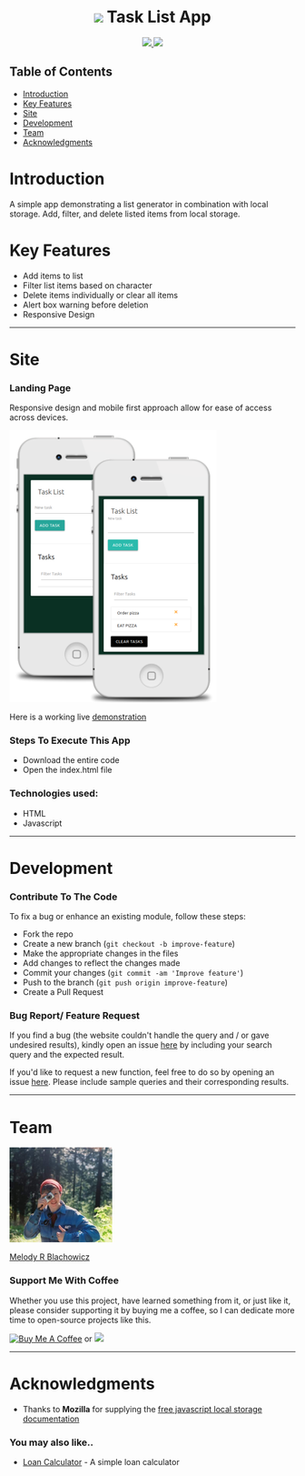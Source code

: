 <h1 align="center">
  <br>
  <img src="https://i.ibb.co/FnG6Kmr/thumbnail.png" width="200px">
Task List App
</h1> 
<p align="center">
  <a href="https://saythanks.io/to/melodyblachowicz%40gmail.com">
    <img src="https://img.shields.io/badge/SayThanks.io-%E2%98%BC-1EAEDB.svg">
  </a>
  <a href="https://www.paypal.com/paypalme/MRBlacho">
    <img src="https://img.shields.io/badge/$-donate-49eb34.svg?maxAge=2592000&amp;style=flat">
  </a>
</p>

## Table of Contents

- [Introduction](#introduction)
- [Key Features](#features)
- [Site](#site)
- [Development](#development)
- [Team](#team)
- [Acknowledgments](#acknowledgments)

<h1 id="introduction">Introduction</h1>

A simple app demonstrating a list generator in combination with local storage. Add, filter, and delete listed items from local storage.

<h1 id="features">Key Features</h1>

+ Add items to list
+ Filter list items based on character
+ Delete items individually or clear all items
+ Alert box warning before deletion
+ Responsive Design

---
<h1 id="site">Site</h1>

### Landing Page

Responsive design and mobile first approach allow for ease of access across devices.

<img src="images/viewports.png">

Here is a working live [demonstration](https://mrblach.github.io/task-list/)

### Steps To Execute This App

- Download the entire code
- Open the index.html file

### Technologies used:

- HTML
- Javascript

---
<h1 id="development">Development</h1>

### Contribute To The Code

To fix a bug or enhance an existing module, follow these steps:

- Fork the repo
- Create a new branch (`git checkout -b improve-feature`)
- Make the appropriate changes in the files
- Add changes to reflect the changes made
- Commit your changes (`git commit -am 'Improve feature'`)
- Push to the branch (`git push origin improve-feature`)
- Create a Pull Request 

### Bug Report/ Feature Request

If you find a bug (the website couldn't handle the query and / or gave undesired results), kindly open an issue [here](https://github.com/MRBlach/task-list/issues/new) by including your search query and the expected result.

If you'd like to request a new function, feel free to do so by opening an issue [here](https://github.com/MRBlach/task-list/issues/new). Please include sample queries and their corresponding results.

---
<h1 id="team">Team</h1>
<img alt="user profile picture" src="https://github.com/MRBlach/covid-19/blob/main/images/avatar.png?raw=true"/>

[Melody R Blachowicz](https://github.com/MRBlach) 
 
### Support Me With Coffee

Whether you use this project, have learned something from it, or just like it, please consider supporting it by buying me a coffee, so I can dedicate more time to open-source projects like this.

<a href="https://www.buymeacoffee.com/MRBlach" target="_blank"><img src="https://www.buymeacoffee.com/assets/img/custom_images/yellow_img.png" alt="Buy Me A Coffee" style="height: auto !important;width: auto !important;" ></a>   or   <a href="https://www.patreon.com/MRBlach"><img src="https://c5.patreon.com/external/logo/become_a_patron_button@2x.png" width="160"></a>

---
<h1 id="acknowledgments">Acknowledgments</h1>

+ Thanks to **Mozilla** for supplying the [free javascript local storage documentation](https://developer.mozilla.org/en-US/docs/Web/API/Window/localStorage)

### You may also like..

+ [Loan Calculator](https://github.com/MRBlach/loan-calculator "Loan Calculator") - A simple loan calculator
